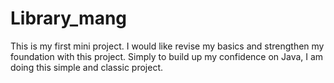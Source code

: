 # Library_mang
This is my first mini project. I would like revise my basics and strengthen my foundation with this project. Simply to build up my confidence on Java, I am doing this simple and classic project.
